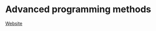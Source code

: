 # Advanced programming methods
[Website](https://web.archive.org/web/20160801202207/http://www.cs.ubbcluj.ro:80/~craciunf/MetodeAvansateDeProgramare/)
